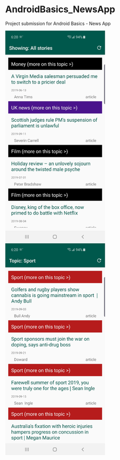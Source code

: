 # AndroidBasics_NewsApp

Project submission for Android Basics - News App

<img src="Screenshot_20190922-182017_NewsApp.jpg" width="315" height="auto">
 <img src="Screenshot_20190922-182053_NewsApp.jpg" width="315" height="auto">
